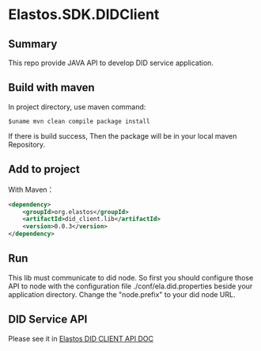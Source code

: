Elastos.SDK.DIDClient
==============

## Summary

This repo provide JAVA API to develop DID service application.

## Build with maven

In project directory, use maven command:
```shell
$uname mvn clean compile package install
```
If there is build success, Then the package will be in your local maven Repository.

## Add to project

With Maven：
```xml
<dependency>
    <groupId>org.elastos</groupId>
    <artifactId>did_client.lib</artifactId>
    <version>0.0.3</version>
</dependency>
```

## Run

This lib must communicate to did node.
So first you should configure those API to node with the configuration file ./conf/ela.did.properties beside your application directory. Change the "node.prefix" to your did node URL.

## DID Service API

Please see it in [Elastos DID CLIENT API DOC](https://did-client-java-api.readthedocs.io/en/latest/)

